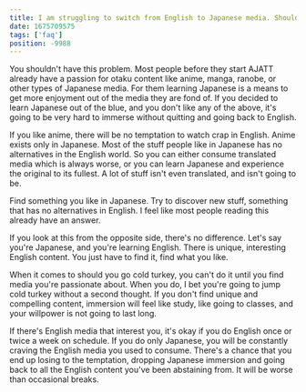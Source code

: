 ```yaml
---
title: I am struggling to switch from English to Japanese media. Should I go cold turkey?
date: 1675709575
tags: ['faq']
position: -9988
---
```


You shouldn't have this problem.
Most people before they start AJATT
already have a passion for otaku content
like anime, manga, ranobe,
or other types of Japanese media.
For them learning Japanese is a means to
get more enjoyment out of the media they are fond of.
If you decided to learn Japanese out of the blue,
and you don't like any of the above,
it's going to be very hard to immerse without quitting and going back to English.

If you like anime, there will be no temptation to watch crap in English.
Anime exists only in Japanese.
Most of the stuff people like in Japanese has no alternatives in the English world.
So you can either consume translated media which is always worse,
or you can learn Japanese and experience the original to its fullest.
A lot of stuff isn't even translated, and isn't going to be.

Find something you like in Japanese.
Try to discover new stuff,
something that has no alternatives in English.
I feel like most people reading this already have an answer.

If you look at this from the opposite side, there's no difference.
Let's say you're Japanese, and you're learning English.
There is unique, interesting English content.
You just have to find it, find what you like.

When it comes to should you go cold turkey,
you can't do it until you find media you're passionate about.
When you do, I bet you're going to jump cold turkey without a second thought.
If you don't find unique and compelling content,
immersion will feel like study,
like going to classes,
and your willpower is not going to last long.

If there's English media that interest you,
it's okay if you do English once or twice a week on schedule.
If you do only Japanese,
you will be constantly craving the English media you used to consume.
There's a chance that you end up losing to the temptation,
dropping Japanese immersion
and going back to all the English content you've been abstaining from.
It will be worse than occasional breaks.
